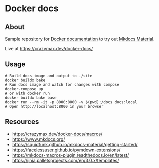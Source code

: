 # Docker docs

## About

Sample repository for [Docker documentation](https://docs.docker.com/) to
try out [Mkdocs Material](https://github.com/squidfunk/mkdocs-material/).

Live at https://crazymax.dev/docker-docs/

## Usage

```shell
# Build docs image and output to ./site
docker buildx bake
# Run docs image and watch for changes with compose
docker-compose up
# or with docker run
docker buildx bake base
docker run --rm -it -p 8000:8000 -v $(pwd):/docs docs:local
# Open http://localhost:8000 in your browser
```

## Resources

* https://crazymax.dev/docker-docs/macros/
* https://www.mkdocs.org/
* https://squidfunk.github.io/mkdocs-material/getting-started/
* https://facelessuser.github.io/pymdown-extensions/
* https://mkdocs-macros-plugin.readthedocs.io/en/latest/
* https://jinja.palletsprojects.com/en/3.0.x/templates/
